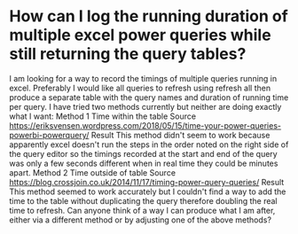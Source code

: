 
# How can I log the running duration of multiple excel power queries while still returning the query tables?

I am looking for a way to record the timings of multiple queries running in excel.
Preferably I would like all queries to refresh using refresh all then produce a separate table with the query names and duration of running time per query.
I have tried two methods currently but neither are doing exactly what I want:
Method 1
Time within the table
Source
https://eriksvensen.wordpress.com/2018/05/15/time-your-power-queries-powerbi-powerquery/
Result
This method didn't seem to work because apparently excel doesn't run the steps in the order noted on the right side of the query editor so the timings recorded at the start and end of the query was only a few seconds different when in real time they could be minutes apart.
Method 2
Time outside of table
Source
https://blog.crossjoin.co.uk/2014/11/17/timing-power-query-queries/
Result
This method seemed to work accurately but I couldn't find a way to add the time to the table without duplicating the query therefore doubling the real time to refresh.
Can anyone think of a way I can produce what I am after, either via a different method or by adjusting one of the above methods?

        